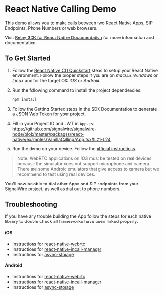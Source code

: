# React Native Calling Demo

This demo allows you to make calls between two React Native Apps, SIP Endpoints, Phone Numbers or web browsers.

Visit [Relay SDK for React Native Documentation](https://docs.signalwire.com/topics/relay-sdk-react-native) for more information and documentation.

## To Get Started

1. Follow the [React Native CLI Quickstart](https://facebook.github.io/react-native/docs/getting-started#installing-dependencies) steps to setup your React Native environment. Follow the proper steps if you are on _macOS_, _Windows_ or _Linux_ and for the target OS: _iOS_ or _Android_.

2. Run the following command to install the project dependencies:

   ```sh
   npm install
   ```

3. Follow the [Getting Started](https://docs.signalwire.com/topics/relay-sdk-react-native#relay-sdk-for-react-native-using-the-sdk) steps in the SDK Documentation to generate a JSON Web Token for your project.

4. Fill in your Project ID and JWT in `App.js`: https://github.com/signalwire/signalwire-node/blob/master/packages/react-native/examples/VanillaCalling/App.tsx#L21-L24

5. Run the demo on your device. Follow the [official instructions](https://reactnative.dev/docs/running-on-device).

> Note: WebRTC applications on _iOS_ must be tested on real devices because the simulator does not support microphone and camera. There are some Android emulators that give access to camera but we recommend to test using real devices.

You'll now be able to dial other Apps and SIP endpoints from your SignalWire project, as well as dial out to phone numbers.

## Troubleshooting

If you have any trouble building the App follow the steps for each native library to double check all frameworks have been linked properly:

#### iOS

- Instructions for [react-native-webrtc](https://github.com/react-native-webrtc/react-native-webrtc/blob/master/Documentation/iOSInstallation.md#ios-installation)
- Instructions for [react-native-incall-manager](https://github.com/react-native-webrtc/react-native-incall-manager#ios)
- Instructions for [async-storage](https://github.com/react-native-community/async-storage/blob/LEGACY/docs/Linking.md#ios)

#### Android

- Instructions for [react-native-webrtc](https://github.com/react-native-webrtc/react-native-webrtc/blob/master/Documentation/AndroidInstallation.md)
- Instructions for [react-native-incall-manager](https://github.com/react-native-webrtc/react-native-incall-manager#android)
- Instructions for [async-storage](https://github.com/react-native-community/async-storage/blob/LEGACY/docs/Linking.md#android)
